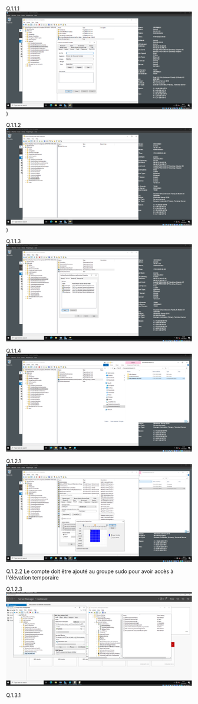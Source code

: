Q.1.1.1 
![q 1 1 1](https://github.com/Nata-q/checkpoint3/blob/main/Checkpoint%203/q.1.1.1.png))

Q.1.1.2 
![q 1 1 2](https://github.com/Nata-q/checkpoint3/blob/main/Checkpoint%203/q.1.1.2.png))

Q.1.1.3 
![q 1 1 3](https://github.com/Nata-q/checkpoint3/blob/main/Checkpoint%203/q.1.1.3.png)

Q.1.1.4 
![q 1 1 4](https://github.com/Nata-q/checkpoint3/blob/main/Checkpoint%203/q.1.1.4.png)

Q.1.2.1 
![q 1 2 1](https://github.com/Nata-q/checkpoint3/blob/main/Checkpoint%203/q.1.2.1.png)

Q.1.2.2 
Le compte doit être ajouté au groupe sudo pour avoir accès à l'élévation temporaire

Q.1.2.3 
![q 1 2 3](https://github.com/Nata-q/checkpoint3/blob/main/Checkpoint%203/q.1.2.3.png)

Q.1.3.1 
